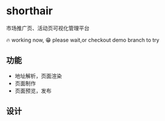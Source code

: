 # shorthair

市场推广页、活动页可视化管理平台

:fire: working now, :grin: please wait,or checkout demo branch to try

## 功能

- 地址解析，页面渲染
- 页面制作
- 页面预览，发布

## 设计
